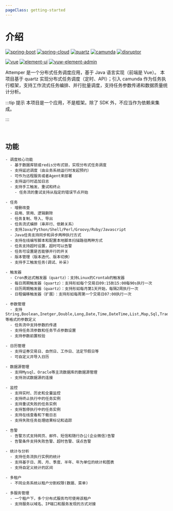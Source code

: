 ```yaml
---
pageClass: getting-started
---
```


# 介绍

[![spring-boot](https://img.shields.io/badge/spring--boot-2.1.5.RELEASE-brightgreen.svg)](https://github.com/spring-projects/spring-boot/releases/tag/v2.1.5.RELEASE)
[![spring-cloud](https://img.shields.io/badge/spring--cloud-Greenwich.SR1-brightgreen.svg)](https://github.com/spring-projects/spring-cloud/wiki/Spring-Cloud-Greenwich-Release-Notes)
[![quartz](https://img.shields.io/badge/quartz-2.3.1+-brightgreen.svg)](https://github.com/quartz-scheduler/quartz/releases/tag/quartz-2.3.1)
[![camunda](https://img.shields.io/badge/camunda-7.11.0-brightgreen.svg)](https://github.com/camunda/camunda-bpm-platform/releases/tag/7.11.0)
[![disruptor](https://img.shields.io/badge/disruptor-3.4.2-brightgreen.svg)](https://github.com/LMAX-Exchange/disruptor/releases/tag/3.4.2)

[![vue](https://img.shields.io/badge/vue-2.6.10-brightgreen.svg)](https://github.com/vuejs/vue)
[![element-ui](https://img.shields.io/badge/element--ui-2.9.1-brightgreen.svg)](https://github.com/ElemeFE/element)
[![vuw-element-admin](https://img.shields.io/badge/vue--element--admin-4.2.1-brightgreen.svg)](https://github.com/PanJiaChen/vue-element-admin/releases/tag/4.2.1)

<!--
[![Build Status](https://travis-ci.org/PanJiaChen/vue-element-admin.svg?branch=master)](https://travis-ci.org/PanJiaChen/vue-element-admin)
[![license](https://img.shields.io/github/license/mashape/apistatus.svg)](https://github.com/PanJiaChen/vue-element-admin/blob/master/LICENSE)
[![GitHub release](https://img.shields.io/github/release/PanJiaChen/vue-element-admin.svg)](https://github.com/PanJiaChen/vue-element-admin/releases)
[![donate](https://img.shields.io/badge/%24-donate-ff69b4.svg)](https://panjiachen.gitee.io/vue-element-admin-site/zh/donate)
[![GitHub stars](https://img.shields.io/github/stars/PanJiaChen/vue-element-admin.svg?style=social&label=Stars)](https://github.com/PanJiaChen/vue-element-admin)
-->

<!-- <CodingAD /> -->

Attemper 是一个分布式任务调度应用，基于 Java 语言实现（前端是 Vue）。
本项目基于 quartz 实现分布式任务调度（定时、API）；引入 camunda 作为任务执行框架，支持工作流式任务编排、并行批量调度，支持任务参数传递和数据质量统计分析。

:::tip 提示
本项目是一个应用，不是框架。除了 SDK 外，不应当作为依赖来集成。

:::

<!--
- 集成方案: [vue-element-admin](https://github.com/PanJiaChen/vue-element-admin)
- 基础模板: [vue-admin-template](https://github.com/PanJiaChen/vue-admin-template)
- 桌面终端: [electron-vue-admin](https://github.com/PanJiaChen/electron-vue-admin)
- Typescript 版: [vue-typescript-admin-template](https://github.com/Armour/vue-typescript-admin-template) (鸣谢: [@Armour](https://github.com/Armour))
-->

<br/>

## 功能

```
- 调度核心功能
  - 基于数据库锁或redis分布式锁，实现分布式任务调度
  - 支持延迟调度（由业务系统运行时发起预约）
  - 可作为远程服务或者Agent来部署
  - 支持运行时追加日志
  - 支持手工触发、重试和终止
    - 任务流的重试支持从指定的错误节点开始

- 任务
  - 增删改查
  - 启用、禁用、逻辑删除
  - 任务复制、导入、导出
  - 任务流式编排（串并行、依赖关系）
  - 支持Java/Python/Shell/Perl/Groovy/Ruby/Javascript
  - Java任务支持同步和异步两种执行方式
  - 支持在线编写脚本和配置本地脚本扫描路径两种方式
  - 任务支持超时设置，超时可以告警
  - 任务可设置是否能够并行的开关
  - 版本管理（版本迭代、版本切换）
  - 支持手工触发任务(调试、补采)

- 触发器
  - Cron表达式触发器（quartz）：支持Linux的Crontab的触发器
  - 每日周期触发器（quartz）：支持形如每个交易日09:15到15:00每90s执行一次
  - 日历周期触发器（quartz）：支持形如每月第1天开始，每隔2周执行一次
  - 日程偏移触发器（扩展）：支持形如每周第一个交易日07:00执行一次

- 参数管理
  - 支持String,Boolean,Inetger,Double,Long,Date,Time,DateTime,List,Map,Sql,TradeDate等格式的参数定义
  - 任务流中支持参数的传递
  - 支持任务流参数和任务节点参数设置
  - 支持参数前置校验

- 日历管理
  - 支持证券交易日、自然日、工作日、法定节假日等
  - 可自定义并导入日历

- 数据源管理
  - 支持Mysql、Oracle等主流数据库的数据源管理
  - 支持测试数据源的连接

- 监控
  - 支持实时、历史和全量监控
  - 支持终止执行中的任务实例
  - 支持重试失败的任务实例
  - 支持暂停执行中的任务实例
  - 支持在线查看和下载日志
  - 支持失败任务处理结果标记和追踪

- 告警
  - 告警方式支持网页、邮件、短信和随行办公(企业微信)告警
  - 告警条件支持失败告警、超时告警、误点告警

- 统计与分析
  - 支持任务流执行实例的统计
  - 支持基于日、周、月、季度、半年、年为单位的统计和图表
  - 支持自定义统计的区间

- 多租户
  - 不同业务系统以租户分割权限(数据、菜单)

- 多服务管理
  - 一个租户下，多个分布式服务均可使用该租户
  - 支持服务以域名、IP端口和服务发现的方式对接

```
